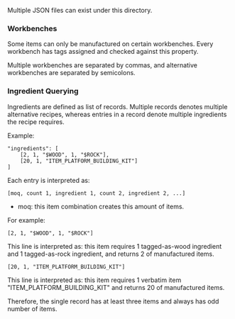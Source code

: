 Multiple JSON files can exist under this directory.

### Workbenches

Some items can only be manufactured on certain workbenches. Every workbench has tags assigned and checked against
this property.

Multiple workbenches are separated by commas, and alternative workbenches are separated by semicolons.

### Ingredient Querying

Ingredients are defined as list of records. Multiple records denotes multiple alternative recipes, whereas
entries in a record denote multiple ingredients the recipe requires.

Example:

```
"ingredients": [
    [2, 1, "$WOOD", 1, "$ROCK"],
    [20, 1, "ITEM_PLATFORM_BUILDING_KIT"]
]
```

Each entry is interpreted as:

```[moq, count 1, ingredient 1, count 2, ingredient 2, ...]```

- moq: this item combination creates this amount of items.

For example:

```[2, 1, "$WOOD", 1, "$ROCK"]```

This line is interpreted as: this item requires 1 tagged-as-wood ingredient and 1 tagged-as-rock ingredient,
and returns 2 of manufactured items.

```[20, 1, "ITEM_PLATFORM_BUILDING_KIT"]```

This line is interpreted as: this item requires 1 verbatim item "ITEM_PLATFORM_BUILDING_KIT" and returns
20 of manufactured items.

Therefore, the single record has at least three items and always has odd number of items.